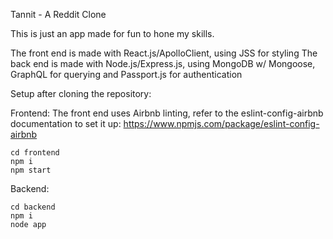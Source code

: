 Tannit - A Reddit Clone

This is just an app made for fun to hone my skills.

The front end is made with React.js/ApolloClient, using JSS for styling
The back end is made with Node.js/Express.js, using MongoDB w/ Mongoose, GraphQL for querying and Passport.js for authentication

Setup after cloning the repository:

Frontend:
The front end uses Airbnb linting, refer to the eslint-config-airbnb documentation to set it up: https://www.npmjs.com/package/eslint-config-airbnb

```
cd frontend
npm i
npm start
```

Backend:
```
cd backend
npm i
node app
```
